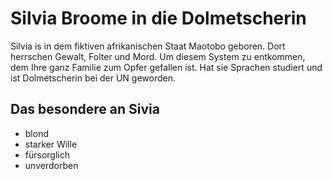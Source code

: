 # Silvia Broome in die Dolmetscherin

Silvia is in dem fiktiven afrikanischen Staat Maotobo geboren. Dort herrschen Gewalt, Folter und Mord. Um diesem System zu entkommen,
dem Ihre ganz Familie zum Opfer gefallen ist. Hat sie Sprachen studiert und ist Dolmetscherin bei der UN geworden.

## Das besondere an Sivia

* blond
* starker Wille
* fürsorglich
* unverdorben